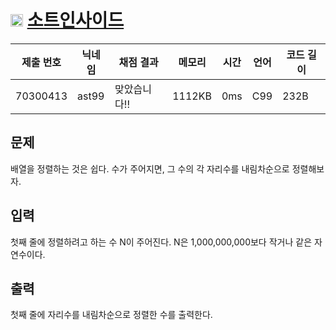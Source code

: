 # <img width="20px"  src="https://d2gd6pc034wcta.cloudfront.net/tier/6.svg" class="solvedac-tier"> [소트인사이드](https://www.acmicpc.net/problem/1427) 

| 제출 번호 | 닉네임 | 채점 결과 | 메모리 | 시간 | 언어 | 코드 길이 |
|---|---|---|---|---|---|---|
|70300413|ast99|맞았습니다!! |1112KB|0ms|C99|232B|

## 문제
<p>배열을 정렬하는 것은 쉽다. 수가 주어지면, 그 수의 각 자리수를 내림차순으로 정렬해보자.</p>

## 입력
<p>첫째 줄에 정렬하려고 하는 수 N이 주어진다. N은 1,000,000,000보다 작거나 같은 자연수이다.</p>

## 출력
<p>첫째 줄에 자리수를 내림차순으로 정렬한 수를 출력한다.</p>

